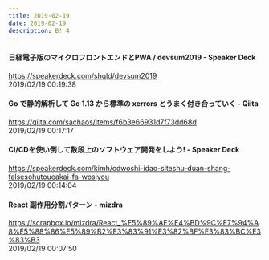 ```yaml
---
title: 2019-02-19
date: 2019-02-19
description: B! 4
---
```


#### 日経電子版のマイクロフロントエンドとPWA / devsum2019 - Speaker Deck
https://speakerdeck.com/shqld/devsum2019<br>
2019/02/19 00:19:38<br>


#### Go で静的解析して Go 1.13 から標準の xerrors とうまく付き合っていく - Qiita
https://qiita.com/sachaos/items/f6b3e66931d7f73dd68d<br>
2019/02/19 00:17:17<br>


#### CI/CDを使い倒して数段上のソフトウェア開発をしよう! - Speaker Deck
https://speakerdeck.com/kimh/cdwoshi-idao-siteshu-duan-shang-falsesohutoueakai-fa-wosiyou<br>
2019/02/19 00:14:04<br>


#### React 副作用分割パターン - mizdra
https://scrapbox.io/mizdra/React_%E5%89%AF%E4%BD%9C%E7%94%A8%E5%88%86%E5%89%B2%E3%83%91%E3%82%BF%E3%83%BC%E3%83%B3<br>
2019/02/19 00:07:50<br>


